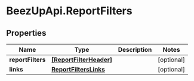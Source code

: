 # BeezUpApi.ReportFilters

## Properties
Name | Type | Description | Notes
------------ | ------------- | ------------- | -------------
**reportFilters** | [**[ReportFilterHeader]**](ReportFilterHeader.md) |  | [optional] 
**links** | [**ReportFiltersLinks**](ReportFiltersLinks.md) |  | [optional] 


